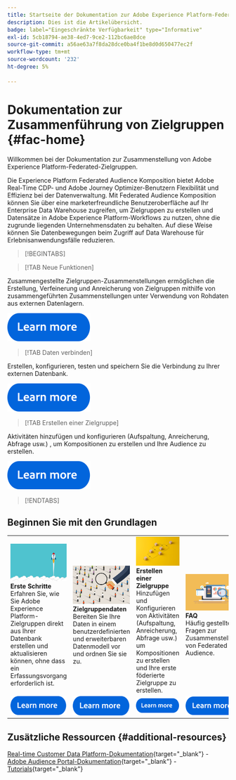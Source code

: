 ```yaml
---
title: Startseite der Dokumentation zur Adobe Experience Platform-Federated-Zielgruppenkomposition
description: Dies ist die Artikelübersicht.
badge: label="Eingeschränkte Verfügbarkeit" type="Informative"
exl-id: 5cb18794-ae38-4ed7-9ce2-112bc6ae8dce
source-git-commit: a56ae63a7f8da28dce0ba4f1be8d0d650477ec2f
workflow-type: tm+mt
source-wordcount: '232'
ht-degree: 5%

---
```


# Dokumentation zur Zusammenführung von Zielgruppen  {#fac-home}

Willkommen bei der Dokumentation zur Zusammenstellung von Adobe Experience Platform-Federated-Zielgruppen.

Die Experience Platform Federated Audience Komposition bietet Adobe Real-Time CDP- und Adobe Journey Optimizer-Benutzern Flexibilität und Effizienz bei der Datenverwaltung. Mit Federated Audience Komposition können Sie über eine marketerfreundliche Benutzeroberfläche auf Ihr Enterprise Data Warehouse zugreifen, um Zielgruppen zu erstellen und Datensätze in Adobe Experience Platform-Workflows zu nutzen, ohne die zugrunde liegenden Unternehmensdaten zu behalten. Auf diese Weise können Sie Datenbewegungen beim Zugriff auf Data Warehouse für Erlebnisanwendungsfälle reduzieren.

>[!BEGINTABS]

>[!TAB Neue Funktionen]

Zusammengestellte Zielgruppen-Zusammenstellungen ermöglichen die Erstellung, Verfeinerung und Anreicherung von Zielgruppen mithilfe von zusammengeführten Zusammenstellungen unter Verwendung von Rohdaten aus externen Datenlagern.

[![Bild](assets/learn-more-button.svg)](start/release-notes.md)

>[!TAB Daten verbinden]

Erstellen, konfigurieren, testen und speichern Sie die Verbindung zu Ihrer externen Datenbank.

[![Bild](assets/learn-more-button.svg)](connections/federated-db.md)

>[!TAB Erstellen einer Zielgruppe]

Aktivitäten hinzufügen und konfigurieren (Aufspaltung, Anreicherung, Abfrage usw.) , um Kompositionen zu erstellen und Ihre Audience zu erstellen.

[![Bild](assets/learn-more-button.svg)](compositions/gs-compositions.md)

>[!ENDTABS]

## Beginnen Sie mit den Grundlagen

<table style="table-layout:fixed">
  <tr style="border: 0;">
    <td>
    <a href="start/get-started.md"><img src="assets/do-not-localize/start-quick.png"></a>
    <div><strong>Erste Schritte</strong><br/>Erfahren Sie, wie Sie Adobe Experience Platform-Zielgruppen direkt aus Ihrer Datenbank erstellen und aktualisieren können, ohne dass ein Erfassungsvorgang erforderlich ist.
    </div>
    </td>
    <td>
    <a href="data-management/gs-models.md"><img src="assets/do-not-localize/start-profiles.png"></a>
    <div><strong>Zielgruppendaten</strong><br/>Bereiten Sie Ihre Daten in einem benutzerdefinierten und erweiterbaren Datenmodell vor und ordnen Sie sie zu.
    </div>
    </td>
    <td>
    <a href="compositions/gs-compositions.md"><img src="assets/do-not-localize/start-journey.jpeg"></a>
    <div><strong>Erstellen einer Zielgruppe</strong><br/>Hinzufügen und Konfigurieren von Aktivitäten (Aufspaltung, Anreicherung, Abfrage usw.) um Kompositionen zu erstellen und Ihre erste föderierte Zielgruppe zu erstellen.
    </div>
    </td>
    <td>
    <a href="start/get-started.md#faq"><img src="assets/do-not-localize/start-faq.png"></a>
    <div><strong>FAQ</strong><br/>Häufig gestellte Fragen zur Zusammenstellung von Federated Audience.</div>
    </td>
  </tr>
  <tr style="border: 0;">
    <td><a href="start/get-started.md"><img src="assets/learn-more-button.svg"></a></td>
    <td><a href="data-management/gs-models.md"><img src="assets/learn-more-button.svg"></a></td>
    <td><a href="compositions/gs-compositions.md"><img src="assets/learn-more-button.svg"></a></td>
    <td><a href="start/get-started.md#faq"><img src="assets/learn-more-button.svg"></a></td>
    </tr>
</table>


## Zusätzliche Ressourcen  {#additional-resources}

[Real-time Customer Data Platform-Dokumentation](https://experienceleague.adobe.com/en/docs/experience-platform/rtcdp/home){target="_blank"} - [Adobe Audience Portal-Dokumentation](https://experienceleague.adobe.com/en/docs/experience-platform/segmentation/ui/audience-dashboard){target="_blank"} - [Tutorials](https://experienceleague.adobe.com/en/docs/platform-learn/tutorials/audiences/introduction-to-audience-portal-and-composition){target="_blank"}
